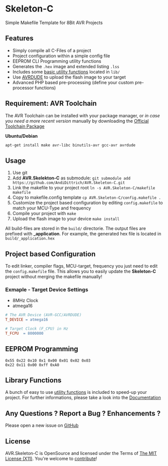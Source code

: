 Skeleton-C
==========

Simple Makefile Template for 8Bit AVR Projects

## Features ##

* Simply compile all C-Files of a project
* Project configuration within a simple config file
* EEPROM CLI Programming utility functions
* Generates the `.hex` image and extended listing `.lss`
* Includes some [basic utility functions](docs/library.md) located in `lib/`
* Use [AVRDUDE](http://www.nongnu.org/avrdude/) to upload the flash image to your target
* Advanced PHP based pre-processing (define your custom pre-processor functions)

## Requirement: AVR Toolchain ##

The AVR Toolchain can be installed with your package manager, or *in case you need a more recent version* manually by downloading the [Official Toolchain Package](http://www.atmel.com/tools/atmelavrtoolchainforlinux.aspx)

**Ubuntu/Debian**

```bash
apt-get install make avr-libc binutils-avr gcc-avr avrdude
```

## Usage ##

1. Use git 
2. Add **AVR.Skelekton-C** as submodule: `git submodule add https://github.com/AndiDittrich/AVR.Skeleton-C.git`
3. Link the makefile to your project root `ln -s AVR.Skeleton-C/makefile makefile`
4. Copy to makefile.config template `cp AVR.Skeleton-C/config.makefile .`
5. Customize the project based configuration by editing `config.makefile` to match your MCU-Type and frequency
6. Compile your project with `make`
7. Upload the flash image to your device `make install`

All build-files are stored in the `build/` directorie. The output files are prefixed with **_application**.
For example, the generated hex file is located in `build/_application.hex`

## Project based Configuration ##

To edit linker, compiler flags, MCU-target, frequency you just need to edit the `config.makefile` file.
This allows you to easily update the **Skeleton-C** project without merging the makefile manually!

### Exmaple - Target Device Settings ###

* 8MHz Clock
* atmega16

```makefile
# The AVR Device (AVR-GCC/AVRDUDE)
T_DEVICE = atmega16

# Target Clock (F_CPU) in Hz
T_FCPU  = 8000000
```

## EEPROM Programming ##

```raw
0x55 0x22 0x10 0x1 0x00 0x01 0x02 0x03
0x22 0x11 0x00 0xff 0xA0
```

## Library Functions ##

A bunch of easy to use [utility functions](docs/library.md) is included to speed-up your project.
For further informations, please take a look into the [Documentation](docs/library.md)

## Any Questions ? Report a Bug ? Enhancements ? ##

Please open a new issue on [GitHub](https://github.com/AndiDittrich/AVR.Skeleton-C/issues)

## License ##

AVR.Skeleton-C is OpenSource and licensed under the Terms of [The MIT License (X11)](http://opensource.org/licenses/MIT). You're welcome to [contribute](https://github.com/AndiDittrich/AVR.Skeleton-C/blob/master/CONTRIBUTE.md)!
